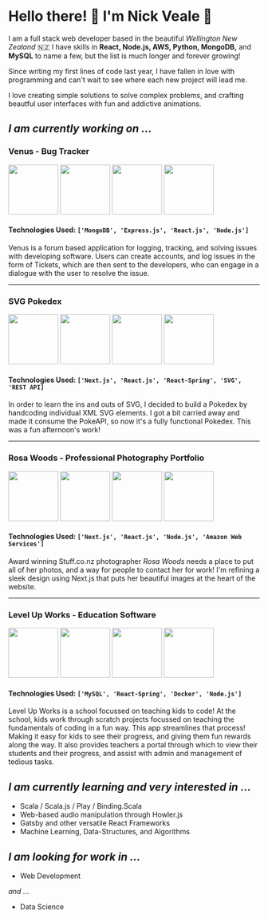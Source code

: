 
# Hello there! 👋 I'm Nick Veale 🤟

I am a full stack web developer based in the beautiful *Wellington New Zealand* 🇳🇿 I have skills in __React, Node.js, AWS, Python, MongoDB,__ and __MySQL__ to name a few, but the list is much longer and forever growing! 

Since writing my first lines of code last year, I have fallen in love with programming and can't wait to see where each new project will lead me.

I love creating simple solutions to solve complex problems, and crafting beautful user interfaces with fun and addictive animations.   

## *I am currently working on ...*

### Venus - Bug Tracker

<span>
  <img src="https://user-images.githubusercontent.com/72718892/111244066-14951480-8667-11eb-831a-03a1f10055e0.PNG" height="100px" />
<img src="https://user-images.githubusercontent.com/72718892/111243453-009ce300-8666-11eb-9139-cbafbe71c36f.PNG" height="100px"/>
<img src="https://user-images.githubusercontent.com/72718892/111243773-802ab200-8666-11eb-991e-5f2777a3206a.PNG" height="100px"/>
<img src="https://user-images.githubusercontent.com/72718892/111244000-e8799380-8666-11eb-9bb3-424676c72739.PNG" height="100px"/>
</span>

#### Technologies Used: `['MongoDB', 'Express.js', 'React.js', 'Node.js']`

Venus is a forum based application for logging, tracking, and solving issues with developing software. Users can create accounts, and log issues in the form of Tickets, which are then sent to the developers, who can engage in a dialogue with the user to resolve the issue.

<hr/>

### SVG Pokedex

<span>
  <img src="https://user-images.githubusercontent.com/72718892/112721552-4eb8bd00-8f69-11eb-9004-90b7caf46f6e.png" height="100px" />
  <img src="https://user-images.githubusercontent.com/72718892/112721572-6a23c800-8f69-11eb-8dda-75b83a6553fa.png" height="100px" />
  <img src="https://user-images.githubusercontent.com/72718892/112721606-98090c80-8f69-11eb-9ecb-bdea27d2ef39.png" height="100px" />
  <img src="https://user-images.githubusercontent.com/72718892/112721593-8aec1d80-8f69-11eb-9078-9df6dd75e7f4.png" height="100px" />
</span>

#### Technologies Used: `['Next.js', 'React.js', 'React-Spring', 'SVG', 'REST API]`

In order to learn the ins and outs of SVG, I decided to build a Pokedex by handcoding individual XML SVG elements. I got a bit carried away and made it consume the PokeAPI, so now it's a fully functional Pokedex. This was a fun afternoon's work!

<hr/>

### Rosa Woods - Professional Photography Portfolio

<span>
  <img src="https://user-images.githubusercontent.com/72718892/111245992-6c814a80-866a-11eb-8966-7ef537cae075.PNG" height="100px"/>
<img src="https://user-images.githubusercontent.com/72718892/111246018-73a85880-866a-11eb-987a-da7b5ee6cdfd.PNG" height="100px" />
<img src="https://user-images.githubusercontent.com/72718892/111246036-786d0c80-866a-11eb-8689-31fda9ba4c2f.PNG" height="100px" />
<img src="https://user-images.githubusercontent.com/72718892/111246043-7a36d000-866a-11eb-9e00-f64c55500182.PNG" height="100px" />
</span>


#### Technologies Used: `['Next.js', 'React.js', 'Node.js', 'Amazon Web Services']`

Award winning Stuff.co.nz photographer _Rosa Woods_ needs a place to put all of her photos, and a way for people to contact her for work! I'm refining a sleek design using Next.js that puts her beautiful images at the heart of the website. 

<hr/>

### Level Up Works - Education Software

<span>
  <img src="https://user-images.githubusercontent.com/72718892/111248391-ace2c780-866e-11eb-9ae5-0f6716d06473.PNG" height="100px"/>
<img src="https://user-images.githubusercontent.com/72718892/111248409-b79d5c80-866e-11eb-9c69-e107b8e66851.PNG" height="100px" />
<img src="https://user-images.githubusercontent.com/72718892/111248411-ba984d00-866e-11eb-8cea-d883f3c418fd.PNG" height="100px" />
<img src="https://user-images.githubusercontent.com/72718892/111248414-bbc97a00-866e-11eb-9ff8-6f6be0b42cf6.PNG" height="100px" />
</span>

#### Technologies Used: `['MySQL', 'React-Spring', 'Docker', 'Node.js']`

Level Up Works is a school focussed on teaching kids to code! At the school, kids work through scratch projects focussed on teaching the fundamentals of coding in a fun way. This app streamlines that process! Making it easy for kids to see their progress, and giving them fun rewards along the way. It also provides teachers a portal through which to view their students and their progress, and assist with admin and management of tedious tasks. 

## *I am currently learning and very interested in ...*

* Scala / Scala.js / Play / Binding.Scala
* Web-based audio manipulation through Howler.js
* Gatsby and other versatile React Frameworks
* Machine Learning, Data-Structures, and Algorithms

## *I am looking for work in ...*

* Web Development

*and ...*

* Data Science
